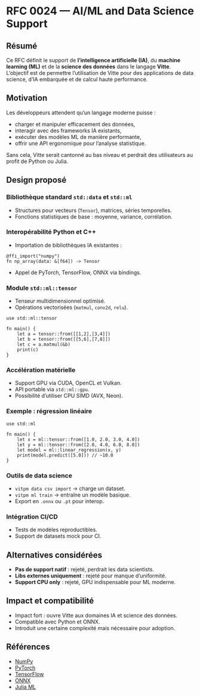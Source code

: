 # RFC 0024 — AI/ML and Data Science Support

## Résumé
Ce RFC définit le support de **l’intelligence artificielle (IA)**, du **machine learning (ML)** et de la **science des données** dans le langage **Vitte**.  
L’objectif est de permettre l’utilisation de Vitte pour des applications de data science, d’IA embarquée et de calcul haute performance.

## Motivation
Les développeurs attendent qu’un langage moderne puisse :  
- charger et manipuler efficacement des données,  
- interagir avec des frameworks IA existants,  
- exécuter des modèles ML de manière performante,  
- offrir une API ergonomique pour l’analyse statistique.  

Sans cela, Vitte serait cantonné au bas niveau et perdrait des utilisateurs au profit de Python ou Julia.

## Design proposé

### Bibliothèque standard `std::data` et `std::ml`
- Structures pour vecteurs (`Tensor`), matrices, séries temporelles.  
- Fonctions statistiques de base : moyenne, variance, corrélation.  

### Interopérabilité Python et C++
- Importation de bibliothèques IA existantes :  
```vitte
@ffi_import("numpy")
fn np_array(data: &[f64]) -> Tensor
```

- Appel de PyTorch, TensorFlow, ONNX via bindings.  

### Module `std::ml::tensor`
- Tenseur multidimensionnel optimisé.  
- Opérations vectorisées (`matmul`, `conv2d`, `relu`).  

```vitte
use std::ml::tensor

fn main() {
    let a = tensor::from([[1,2],[3,4]])
    let b = tensor::from([[5,6],[7,8]])
    let c = a.matmul(&b)
    print(c)
}
```

### Accélération matérielle
- Support GPU via CUDA, OpenCL et Vulkan.  
- API portable via `std::ml::gpu`.  
- Possibilité d’utiliser CPU SIMD (AVX, Neon).  

### Exemple : régression linéaire
```vitte
use std::ml

fn main() {
    let x = ml::tensor::from([1.0, 2.0, 3.0, 4.0])
    let y = ml::tensor::from([2.0, 4.0, 6.0, 8.0])
    let model = ml::linear_regression(x, y)
    print(model.predict([5.0])) // ~10.0
}
```

### Outils de data science
- `vitpm data csv import` → charge un dataset.  
- `vitpm ml train` → entraîne un modèle basique.  
- Export en `.onnx` ou `.pt` pour interop.  

### Intégration CI/CD
- Tests de modèles reproductibles.  
- Support de datasets mock pour CI.  

## Alternatives considérées
- **Pas de support natif** : rejeté, perdrait les data scientists.  
- **Libs externes uniquement** : rejeté pour manque d’uniformité.  
- **Support CPU only** : rejeté, GPU indispensable pour ML moderne.  

## Impact et compatibilité
- Impact fort : ouvre Vitte aux domaines IA et science des données.  
- Compatible avec Python et ONNX.  
- Introduit une certaine complexité mais nécessaire pour adoption.  

## Références
- [NumPy](https://numpy.org/)  
- [PyTorch](https://pytorch.org/)  
- [TensorFlow](https://www.tensorflow.org/)  
- [ONNX](https://onnx.ai/)  
- [Julia ML](https://julialang.org/)  
